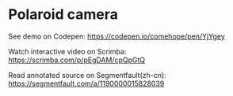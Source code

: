 # Polaroid camera

See demo on Codepen: https://codepen.io/comehope/pen/YjYgey

Watch interactive video on Scrimba: https://scrimba.com/p/pEgDAM/cpQpGtQ

Read annotated source on Segmentfault(zh-cn): https://segmentfault.com/a/1190000015828039